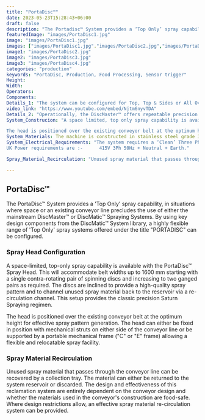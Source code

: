 ```yaml
---
title: "PortaDisc™"
date: 2023-05-23T15:28:43+06:00
draft: false
description: "The Portadisc™ System provides a ‘Top Only’ spray capability, in situations where space or an existing conveyor line precludes the use of either the mainstream DiscMaster™ or DiscMatic™ Spraying Systems. By using key design components from the DiscMatic™ System library, a highly flexible range of ‘Top Only’ spray systems offered under the title “PORTADISC” can be configured."
featuredImage: "images/PortaDisc1.jpg"
image: "images/PortaDisc1.jpg"
images: ["images/PortaDisc1.jpg"."images/PortaDisc2.jpg","images/PortaDisc3.jpg","images/PortaDisc4.jpg"]
image1: "images/PortaDisc2.jpg"
image2: "images/PortaDisc3.jpg"
image3: "images/PortaDisc4.jpg"
categories: "production"
keywords: "PortaDisc, Production, Food Processing, Sensor trigger"
Height: 
Width: 
Operators:
Components:
Details_1: "The system can be configured for Top, Top & Sides or All Over Spray Coverage by the number and positioning of the Spinning Discs. All the discs operate in ganged pairs and are belt driven from inverter-motor sets. Operationally, the DiscMatic™ offers highly repeatable precision in the application of spray material. Precision Inverter/Motor Control Systems provide digital verneer control to the Spinning Disc Speed, Pump Speed and the Conveyor Speed allowing full control over the droplet formation and deposition of the spray material. Recording the setting of the digital potentiometer for each of the key control systems provides a unique digital signature for each machine set-up. Product changeovers can be quickly accommodated by entering the signature code into the machine for the appropriate machine configuration. The precision accuracy inherent in the system ensures it correctly returns to an identical set up as the last batch of that particular product. A proportion of the pump output is returned directly to the reservoir tank, which provides:"
video_link: "https://www.youtube.com/embed/Njtm6nyvTDA"
Details_2: "Operationally, the DiscMaster™ offers repeatable precision in the application of spray material, previously unavailable at this investment level. Precision Inverter/Motor Control Systems provide digital control to the Spinning Disc Speed, Pump Speed and the Conveyor Speed, allowing full control over the droplet formation and deposition of the spray material. Recording the setting of the digital potentiometer for each of the key control systems provides a unique digital signature for each machine set-up. Product changeovers can be quickly accommodated by entering the signature code into the machine for the appropriate machine configuration. The precision accuracy inherent in the system ensures it correctly returns to an identical set-up as the last batch of that particular product. A proportion of the pump output is returned directly to the reservoir tank, which provides"
System_Construcion: "A space limited, top only spray capability is available with the Portadisc™ Spray Head. This will accommodate belt widths up to 1600 mm starting with a single contra-rotating pair of spinning discs and increasing to two ganged pairs as required. The discs are inclined to provide a high-quality spray pattern and to channel unused spray material back to the reservoir via a re-circulation channel. This setup provides the classic precision Saturn Spraying regimen.

The head is positioned over the existing conveyor belt at the optimum height for effective spray pattern generation. The head can either be fixed in position with mechanical struts either side of the conveyor line or be supported by a portable mechanical frame {“C” or “E” frame} allowing a flexible and relocatable spray facility."
System_Materials: The machine is constructed in stainless steel grade 304, with pipework in 316-grade steel. All components in direct contact with the material being sprayed and the product are stainless steel or other food quality materials. The design ensures all areas of the machine are fully accessible for cleaning and every effort is made to ensure that the hygiene aspects of the machine are to the highest possible standard.
System_Electrical_Requirements: "The system requires a ‘Clean’ Three Phase Supply.
UK Power requirements are :-      415V 3Ph 50Hz + Neutral + Earth."

Spray_Material_Recirculation: "Unused spray material that passes through the conveyor line can be recovered by a collection tray. The material can either be returned to the system reservoir or discarded. The design and effectiveness of this reclamation system is entirely dependent on the conveyor design and whether the materials used in the conveyor’s construction are food-safe. Where design restrictions allow, an effective spray material re-circulation system can be provided."

---
```

## PortaDisc™

The PortaDisc™ System provides a 'Top Only' spray capability, in situations where space or an existing conveyor line precludes the use of either the mainstream DiscMaster™ or DiscMatic™ Spraying Systems. By using key design components from the DiscMatic™ System library, a highly flexible range of 'Top Only' spray systems offered under the title "PORTADISC" can be configured.

### Spray Head Configuration

A space-limited, top-only spray capability is available with the PortaDisc™ Spray Head. This will accommodate belt widths up to 1600 mm starting with a single contra-rotating pair of spinning discs and increasing to two ganged pairs as required. The discs are inclined to provide a high-quality spray pattern and to channel unused spray material back to the reservoir via a re-circulation channel. This setup provides the classic precision Saturn Spraying regimen.

The head is positioned over the existing conveyor belt at the optimum height for effective spray pattern generation. The head can either be fixed in position with mechanical struts on either side of the conveyor line or be supported by a portable mechanical frame ("C" or "E" frame) allowing a flexible and relocatable spray facility.

<!-- ![PortaDisc PD4 Cleaned](portadisc_image.jpg) -->

### Spray Material Recirculation

Unused spray material that passes through the conveyor line can be recovered by a collection tray. The material can either be returned to the system reservoir or discarded. The design and effectiveness of this reclamation system are entirely dependent on the conveyor design and whether the materials used in the conveyor's construction are food-safe. Where design restrictions allow, an effective spray material re-circulation system can be provided.
